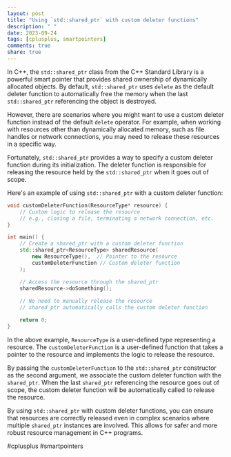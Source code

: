```yaml
---
layout: post
title: "Using `std::shared_ptr` with custom deleter functions"
description: " "
date: 2023-09-24
tags: [cplusplus, smartpointers]
comments: true
share: true
---
```


In C++, the `std::shared_ptr` class from the C++ Standard Library is a powerful smart pointer that provides shared ownership of dynamically allocated objects. By default, `std::shared_ptr` uses `delete` as the default deleter function to automatically free the memory when the last `std::shared_ptr` referencing the object is destroyed.

However, there are scenarios where you might want to use a custom deleter function instead of the default `delete` operator. For example, when working with resources other than dynamically allocated memory, such as file handles or network connections, you may need to release these resources in a specific way. 

Fortunately, `std::shared_ptr` provides a way to specify a custom deleter function during its initialization. The deleter function is responsible for releasing the resource held by the `std::shared_ptr` when it goes out of scope. 

Here's an example of using `std::shared_ptr` with a custom deleter function:

```cpp
void customDeleterFunction(ResourceType* resource) {
    // Custom logic to release the resource
    // e.g., closing a file, terminating a network connection, etc.
}

int main() {
    // Create a shared_ptr with a custom deleter function
    std::shared_ptr<ResourceType> sharedResource(
        new ResourceType(),  // Pointer to the resource
        customDeleterFunction // Custom deleter function
    );

    // Access the resource through the shared_ptr
    sharedResource->doSomething();
    
    // No need to manually release the resource
    // shared_ptr automatically calls the custom deleter function

    return 0;
}
```

In the above example, `ResourceType` is a user-defined type representing a resource. The `customDeleterFunction` is a user-defined function that takes a pointer to the resource and implements the logic to release the resource.

By passing the `customDeleterFunction` to the `std::shared_ptr` constructor as the second argument, we associate the custom deleter function with the `shared_ptr`. When the last `shared_ptr` referencing the resource goes out of scope, the custom deleter function will be automatically called to release the resource.

By using `std::shared_ptr` with custom deleter functions, you can ensure that resources are correctly released even in complex scenarios where multiple `shared_ptr` instances are involved. This allows for safer and more robust resource management in C++ programs.

#cplusplus #smartpointers